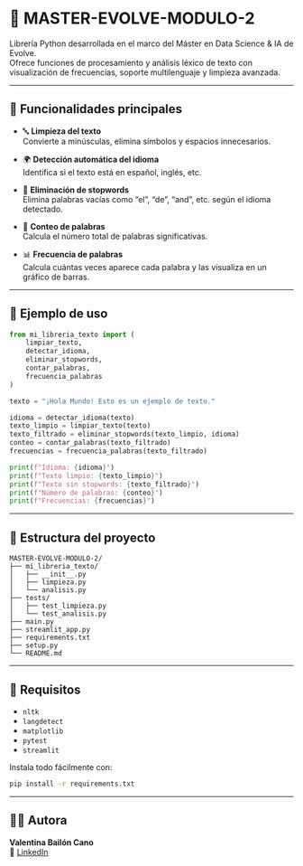 # 🧹 MASTER-EVOLVE-MODULO-2

Librería Python desarrollada en el marco del Máster en Data Science & IA de Evolve.  
Ofrece funciones de procesamiento y análisis léxico de texto con visualización de frecuencias, soporte multilenguaje y limpieza avanzada.

---

## 🚀 Funcionalidades principales

- 🔤 **Limpieza del texto**  
  Convierte a minúsculas, elimina símbolos y espacios innecesarios.

- 🌍 **Detección automática del idioma**  
  Identifica si el texto está en español, inglés, etc.

- 🧹 **Eliminación de stopwords**  
  Elimina palabras vacías como “el”, “de”, “and”, etc. según el idioma detectado.

- 🧮 **Conteo de palabras**  
  Calcula el número total de palabras significativas.

- 📊 **Frecuencia de palabras**  
  Calcula cuántas veces aparece cada palabra y las visualiza en un gráfico de barras.

---

## 🧪 Ejemplo de uso

```python
from mi_libreria_texto import (
    limpiar_texto,
    detectar_idioma,
    eliminar_stopwords,
    contar_palabras,
    frecuencia_palabras
)

texto = "¡Hola Mundo! Esto es un ejemplo de texto."

idioma = detectar_idioma(texto)
texto_limpio = limpiar_texto(texto)
texto_filtrado = eliminar_stopwords(texto_limpio, idioma)
conteo = contar_palabras(texto_filtrado)
frecuencias = frecuencia_palabras(texto_filtrado)

print(f"Idioma: {idioma}")
print(f"Texto limpio: {texto_limpio}")
print(f"Texto sin stopwords: {texto_filtrado}")
print(f"Número de palabras: {conteo}")
print(f"Frecuencias: {frecuencias}")
```

---

## 📁 Estructura del proyecto

```
MASTER-EVOLVE-MODULO-2/
├── mi_libreria_texto/
│   ├── __init__.py
│   ├── limpieza.py
│   └── analisis.py
├── tests/
│   ├── test_limpieza.py
│   └── test_analisis.py
├── main.py
├── streamlit_app.py
├── requirements.txt
├── setup.py
└── README.md
```

---

## 🔗 Requisitos

- `nltk`
- `langdetect`
- `matplotlib`
- `pytest`
- `streamlit`

Instala todo fácilmente con:

```bash
pip install -r requirements.txt
```

---

## 👩‍💻 Autora

**Valentina Bailón Cano**  
📎 [LinkedIn](https://www.linkedin.com/in/valentina-bailon-2653b22b7/)  

